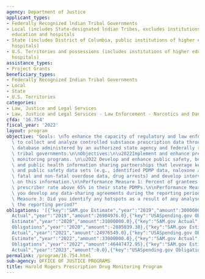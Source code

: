 ```yaml
---
agency: Department of Justice
applicant_types:
- Federally Recognized lndian Tribal Governments
- Local (includes State-designated lndian Tribes, excludes institutions of higher
  education and hospitals
- State (includes District of Columbia, public institutions of higher education and
  hospitals)
- U.S. Territories and possessions (includes institutions of higher education and
  hospitals)
assistance_types:
- Project Grants
beneficiary_types:
- Federally Recognized Indian Tribal Governments
- Local
- State
- U.S. Territories
categories:
- Law, Justice and Legal Services
- Law, Justice and Legal Services - Law Enforcement - Narcotics and Dangerous Drugs
cfda: '16.754'
fiscal_year: '2022'
layout: program
objective: "Goals: \nTo enhance the capacity of regulatory and law enforcement agencies\
  \ to collect and analyze controlled substance prescription data through a centralized\
  \ database administered by an authorized state agency and federally recognized Indian\
  \ tribal governments.\n\nObjectives:\n\u2022Implement and enhance prescription drug\
  \ monitoring programs. \n\u2022 Develop and enhance public safety, behavioral health,\
  \ and public health information sharing partnerships that leverage key public health\
  \ and public safety data sets (e.g., identified PDMP data, naloxone administrations,\
  \ fatal and non-fatal overdose data, drug arrests) and develop interventions based\
  \ on this information.\n\nPerformance Measure 1: Percent of grantees with a registered\
  \ prescriber rate above 65% in their state PDMPs.\n\nPerformance Measure 2: Did\
  \ you develop any data-sharing agreements during the reporting period? \n\nPerformance\
  \ Measure 3: Did you identify any hotspots as a result of any analyses done during\
  \ the reporting period?"
obligations: '[{"key":"SAM.gov Estimate","year":"2019","amount":30000000.0},{"key":"SAM.gov
  Actual","year":"2019","amount":26904976.0},{"key":"USASpending.gov Obligations","year":"2019","amount":16720207.52},{"key":"SAM.gov
  Estimate","year":"2020","amount":31000000.0},{"key":"SAM.gov Actual","year":"2020","amount":28267571.0},{"key":"USASpending.gov
  Obligations","year":"2020","amount":-2885039.38},{"key":"SAM.gov Estimate","year":"2021","amount":32000000.0},{"key":"SAM.gov
  Actual","year":"2021","amount":24976549.0},{"key":"USASpending.gov Obligations","year":"2021","amount":26594338.16},{"key":"SAM.gov
  Estimate","year":"2022","amount":33000000.0},{"key":"SAM.gov Actual","year":"2022","amount":45509360.0},{"key":"USASpending.gov
  Obligations","year":"2022","amount":46447472.95},{"key":"SAM.gov Estimate","year":"2023","amount":35000000.0},{"key":"SAM.gov
  Actual","year":"2023","amount":0.0},{"key":"USASpending.gov Obligations","year":"2023","amount":-392453.59}]'
permalink: /program/16.754.html
sub-agency: OFFICE OF JUSTICE PROGRAMS
title: Harold Rogers Prescription Drug Monitoring Program
---
```

